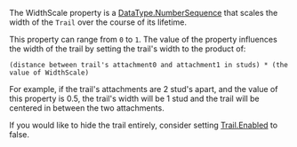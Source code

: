The WidthScale property is a [DataType.NumberSequence](https://developer.roblox.com/search#stq=NumberSequence) that scales the width of the `Trail` over the course of its lifetime.

This property can range from `0` to `1`. The value of the property influences the width of the trail by setting the trail's width to the product of:

    (distance between trail's attachment0 and attachment1 in studs) * (the value of WidthScale)

For example, if the trail's attachments are 2 stud's apart, and the value of this property is 0.5, the trail's width will be 1 stud and the trail will be centered in between the two attachments.

If you would like to hide the trail entirely, consider setting [Trail.Enabled](https://developer.roblox.com/api-reference/property/Trail/Enabled) to false.